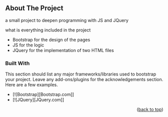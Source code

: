 

<!-- ABOUT THE PROJECT -->
## About The Project



a small project to deepen programming with JS and JQuery

what is everything included in the project

* Bootstrap for the design of the pages
* JS for the logic
* JQuery for the implementation of two HTML files




### Built With

This section should list any major frameworks/libraries used to bootstrap your project. Leave any add-ons/plugins for the acknowledgements section. Here are a few examples.

* [![Bootstrap][Bootstrap.com]]
* [![JQuery][JQuery.com]]

<p align="right">(<a href="#readme-top">back to top</a>)</p>



